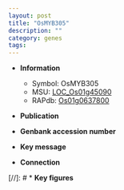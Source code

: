 ```yaml
---
layout: post
title: "OsMYB305"
description: ""
category: genes
tags: 
---
```


* **Information**  
    + Symbol: OsMYB305  
    + MSU: [LOC_Os01g45090](http://rice.uga.edu/cgi-bin/ORF_infopage.cgi?orf=LOC_Os01g45090)  
    + RAPdb: [Os01g0637800](http://rapdb.dna.affrc.go.jp/viewer/gbrowse_details/irgsp1?name=Os01g0637800)  

* **Publication**  

* **Genbank accession number**  

* **Key message**  

* **Connection**  

[//]: # * **Key figures**  


